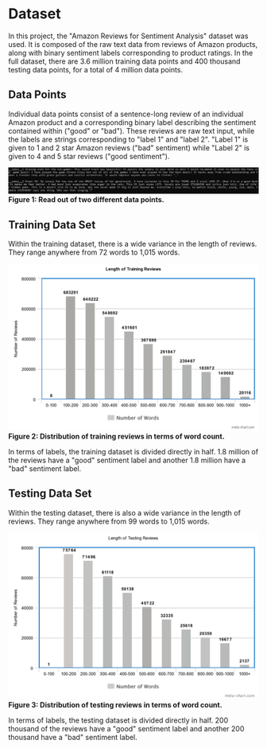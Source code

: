 # Dataset

In this project, the "Amazon Reviews for Sentiment Analysis" dataset was used. It is composed of the raw text data from reviews of Amazon products, along with binary sentiment labels corresponding to product ratings. In the full dataset, there are 3.6 million training data points and 400 thousand testing data points, for a total of 4 million data points. 

## Data Points

Individual data points consist of a sentence-long review of an individual Amazon product and a corresponding binary label describing the sentiment contained within ("good" or "bad"). These reviews are raw text input, while the labels are strings corresponding to "label 1" and "label 2". "Label 1" is given to 1 and 2 star Amazon reviews ("bad" sentiment) while "Label 2" is given to 4 and 5 star reviews ("good sentiment").

![Figure 1: Read out of two different data points.](./EDA_Figures/rawdataex.PNG)
__Figure 1: Read out of two different data points.__

## Training Data Set

Within the training dataset, there is a wide variance in the length of reviews. They range anywhere from 72 words to 1,015 words.

![Figure 2: Distribution of training reviews in terms of word count.](./EDA_Figures/TrainReviewLength.png)
__Figure 2: Distribution of training reviews in terms of word count.__

In terms of labels, the training dataset is divided directly in half. 1.8 million of the reviews have a "good" sentiment label and another 1.8 million have a "bad" sentiment label.

## Testing Data Set

Within the testing dataset, there is also a wide variance in the length of reviews. They range anywhere from 99 words to 1,015 words.

![Figure 3: Distribution of testing reviews in terms of word count.](./EDA_Figures/TestReviewLength.png)
__Figure 3: Distribution of testing reviews in terms of word count.__

In terms of labels, the testing dataset is divided directly in half. 200 thousand of the reviews have a "good" sentiment label and another 200 thousand have a "bad" sentiment label.
